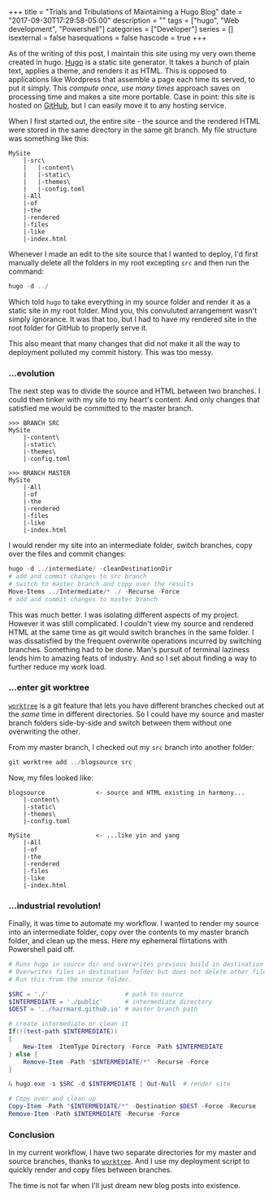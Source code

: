 +++
title = "Trials and Tribulations of Maintaining a Hugo Blog"
date = "2017-09-30T17:29:58-05:00"
description = ""
tags = ["hugo", "Web development", "Powershell"]
categories = ["Developer"]
series = []
isexternal = false
hasequations = false
hascode = true
+++


As of the writing of this post, I maintain this site using my very own theme
created in hugo. [Hugo][1] is a static site generator. It takes a bunch of
plain text, applies a theme, and renders it as HTML. This is opposed to
applications like Wordpress that assemble a page each time its served, to
put it simply. This *compute once, use many times* approach saves on processing
time and makes a site more portable. Case in point: this site is hosted on
[GitHub][2], but I can easily move it to any hosting service.

When I first started out, the entire site - the source and the rendered HTML
were stored in the same directory in the same git branch. My file structure
was something like this:

```
MySite
    |-src\
    |   |-content\
    |   |-static\
    |   |-themes\
    |   |-config.toml
    |-All
    |-of
    |-the
    |-rendered
    |-files
    |-like
    |-index.html
```

Whenever I made an edit to the site source that I wanted to deploy, I'd first
manually delete all the folders in my root excepting `src` and then run the
command:

```Powershell
hugo -d ../
```

Which told `hugo` to take everything in my source folder and render it as a
static site in my root folder. Mind you, this convuluted arrangement wasn't
simply ignorance. It was that too, but I had to have my rendered site in the
root folder for GitHub to properly serve it.

This also meant that many changes that did not make it all the way to
deployment polluted my commit history. This was too messy.

### ...evolution

The next step was to divide the source and HTML between two branches. I could
then tinker with my site to my heart's content. And only changes that satisfied
me would be committed to the master branch.

```
>>> BRANCH SRC
MySite
    |-content\
    |-static\
    |-themes\
    |-config.toml

>>> BRANCH MASTER
MySite
    |-All
    |-of
    |-the
    |-rendered
    |-files
    |-like
    |-index.html
```

I would render my site into an intermediate folder, switch branches, copy over
the files and commit changes:

```Powershell
hugo -d ../intermediate/ -cleanDestinationDir
# add and commit changes to src branch
# switch to master branch and copy over the results
Move-Items ../Intermediate/* ./ -Recurse -Force
# add and commit changes to master branch
```

This was much better. I was isolating different aspects of my project. However
it was still complicated. I couldn't view my source and rendered HTML at the same
time as git would switch branches in the same folder. I was dissatisfied by the
frequent overwrite operations incurred by switching branches. Something had to
be done. Man's pursuit of terminal laziness lends him to amazing feats of
industry. And so I set about finding a way to further reduce my work load.

### ...enter git worktree

[`worktree`][3] is a git feature that lets you have different branches checked
out at the *same* time in different directories. So I could have my source and
master branch folders side-by-side and switch between them without one
overwriting the other.

From my master branch, I checked out my `src` branch into another folder:

```powershell
git worktree add ../blogsource src
```

Now, my files looked like:

```
blogsource              <- source and HTML existing in harmony...
    |-content\
    |-static\
    |-themes\
    |-config.toml

MySite                  <- ...like yin and yang
    |-All
    |-of
    |-the
    |-rendered
    |-files
    |-like
    |-index.html
```

### ...industrial revolution!

Finally, it was time to automate my workflow. I wanted to render my source
into an intermediate folder, copy over the contents to my master branch folder,
and clean up the mess. Here my ephemeral flirtations with Powershell paid off.

```powershell
# Runs hugo in source dir and overwrites previous build in destination folder.
# Overwrites files in destination folder but does not delete other files.
# Run this from the source folder.

$SRC = './'                     # path to source
$INTERMEDIATE = './public'      # intermediate directory
$DEST = '../hazrmard.github.io' # master branch path

# create intermediate or clean it
If(!(test-path $INTERMEDIATE))
{
    New-Item -ItemType Directory -Force -Path $INTERMEDIATE
} else {
    Remove-Item -Path "$INTERMEDIATE/*" -Recurse -Force
}

& hugo.exe -s $SRC -d $INTERMEDIATE | Out-Null  # render site

# Copy over and clean up
Copy-Item -Path "$INTERMEDIATE/*" -Destination $DEST -Force -Recurse
Remove-Item -Path $INTERMEDIATE -Recurse -Force
```

### Conclusion

In my current workflow, I have two separate directories for my master and
source branches, thanks to [`worktree`][3]. And I use my deployment script
to quickly render and copy files between branches.

The time is not far when I'll just dream new blog posts into existence.

[1]: https://gohugo.io
[2]: https://github.com/hazrmard/hazrmard.github.io
[3]: https://git-scm.com/docs/git-worktree